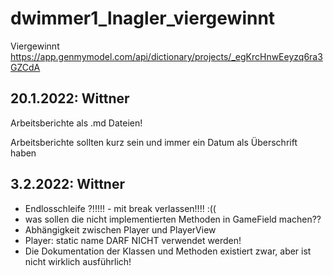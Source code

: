 # dwimmer1_lnagler_viergewinnt
Viergewinnt
https://app.genmymodel.com/api/dictionary/projects/_egKrcHnwEeyzq6ra3GZCdA

## 20.1.2022: Wittner 
Arbeitsberichte als .md Dateien!

Arbeitsberichte sollten kurz sein und immer ein Datum als Überschrift haben

## 3.2.2022: Wittner
* Endlosschleife ?!!!!! - mit break verlassen!!!! :((
* was sollen die nicht implementierten Methoden in GameField machen??
* Abhängigkeit zwischen Player und PlayerView
* Player: static name DARF NICHT verwendet werden!
* Die Dokumentation der Klassen und Methoden existiert zwar, aber ist nicht wirklich ausführlich!